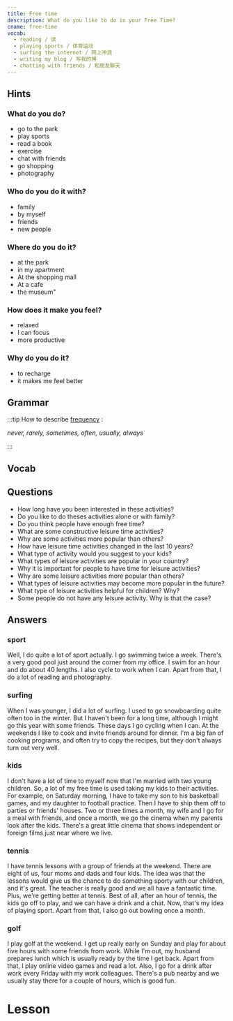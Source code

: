 ```yaml
---
title: Free time
description: What do you like to do in your Free Time?
cname: free-time
vocab:
  - reading / 读
  - playing sports / 体育运动
  - surfing the internet / 网上冲浪
  - writing my blog / 写我的博
  - chatting with friends / 和朋友聊天
---
```


<banner></banner>

## Hints

### What do you do?

- go to the park
- play sports
- read a book
- exercise
- chat with friends
- go shopping
- photography

### Who do you do it with?

- family
- by myself
- friends
- new people

### Where do you do it?

- at the park
- in my apartment
- At the shopping mall
- At a cafe
- the museum"

### How does it make you feel?

- relaxed
- I can focus
- more productive

### Why do you do it?

- to recharge
- it makes me feel better

## Grammar

:::tip
How to describe
[frequency](../grammar/frequency.md) :

*never, rarely, sometimes, often, usually, always*

:::



## Vocab

<vocab-box></vocab-box>

## Questions
  - How long have you been interested in these activities?
  - Do you like to do theses activities alone or with family?
  - Do you think people have enough free time?
  - What are some constructive leisure time activities?
  - Why are some activities more popular than others?
  - How have leisure time activities changed in the last 10 years?
  - What type of activity would you suggest to your kids?
  - What types of leisure activities are popular in your country?
  - Why it is important for people to have time for leisure activities?
  - Why are some leisure activities more popular than others?
  - What types of leisure activities may become more popular in the future?
  - What type of leisure activities helpful for children? Why?
  - Some people do not have any leisure activity. Why is that the case?

## Answers

### sport

Well, I do quite a lot of sport actually. I go swimming twice a week. There's a very good pool just around the corner from my office. I swim for an hour and do about 40 lengths. I also cycle to work when I can. Apart from that, I do a lot of reading and photography.

### surfing

When I was younger, I did a lot of surfing. I used to go snowboarding quite often too in the winter. But I haven't been for a long time, although I might go this year with some friends. These days I go cycling when I can. At the weekends I like to cook and invite friends around for dinner. I'm a big fan of cooking programs, and often try to copy the recipes, but they don't always turn out very well.

### kids

I don't have a lot of time to myself now that I'm married with two young children. So, a lot of my free time is used taking my kids to their activities. For example, on Saturday morning, I have to take my son to his basketball games, and my daughter to football practice. Then I have to ship them off to parties or friends' houses. Two or three times a month, my wife and I go for a meal with friends, and once a month, we go the cinema when my parents look after the kids. There's a great little cinema that shows independent or foreign films just near where we live.

### tennis

I have tennis lessons with a group of friends at the weekend. There are eight of us, four moms and dads and four kids. The idea was that the lessons would give us the chance to do something sporty with our children, and it's great. The teacher is really good and we all have a fantastic time. Plus, we're getting better at tennis. Best of all, after an hour of tennis, the kids go off to play, and we can have a drink and a chat. Now, that's my idea of playing sport. Apart from that, I also go out bowling once a month.

### golf

I play golf at the weekend. I get up really early on Sunday and play for about five hours with some friends from work. While I'm out, my husband prepares lunch which is usually ready by the time I get back. Apart from that, I play online video games and read a lot. Also, I go for a drink after work every Friday with my work colleagues. There's a pub nearby and we usually stay there for a couple of hours, which is good fun.

# Lesson

<qrfooter></qrfooter>
